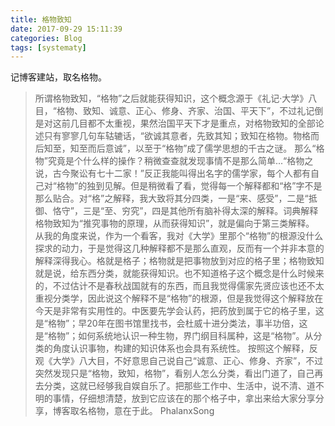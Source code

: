 ```yaml
---
title: 格物致知
date: 2017-09-29 15:11:39
categories: Blog
tags: [systematy]
---
```

记博客建站，取名格物。
<!--more--> 
>所谓格物致知，“格物”之后就能获得知识，这个概念源于《礼记‧大学》八目，“格物、致知、诚意、正心、修身、齐家、治国、平天下”，不过礼记倒是对这前几目都不太重视，果然治国平天下才是重点，对格物致知的全部论述只有寥寥几句车轱辘话，“欲诚其意者，先致其知；致知在格物。物格而后知至，知至而后意诚”，以至于“格物”成了儒学思想的千古之谜。
>那么“格物”究竟是个什么样的操作？稍微查查就发现事情不是那么简单...“格物之说，古今聚讼有七十二家！”反正我能叫得出名字的儒学家，每个人都有自己对“格物”的独到见解。但是稍微看了看，觉得每一个解释都和“格”字不是那么贴合。对“格”之解释，我大致将其分四类，一是“来、感受”，二是“抵御、恪守”，三是“至、穷究”，四是其他所有脑补得太深的解释。词典解释格物致知为“推究事物的原理，从而获得知识”，就是偏向于第三类解释。
>从我的角度来说，作为一个看客，我对《大学》里那个“格物”的根源没什么探求的动力，于是觉得这几种解释都不是那么直观，反而有一个并非本意的解释深得我心。格就是格子；格物就是把事物放到对应的格子里；格物致知就是说，给东西分类，就能获得知识。也不知道格子这个概念是什么时候来的，不过估计不是春秋战国就有的东西，而且我觉得儒家先贤应该也还不太重视分类学，因此说这个解释不是“格物”的根源，但是我觉得这个解释放在今天是非常有实用性的。中医要先学会认药，把药放到属于它的格子里，这是“格物”；早20年在图书馆里找书，会杜威十进分类法，事半功倍，这是“格物”；如何系统地认识一种生物，界门纲目科属种，这是“格物”。从分类的角度认识事物，构建的知识体系也会具有系统性。
>按照这个解释，反观《大学》八大目，不好意思自己说自己“诚意、正心、修身、齐家”，不过突然发现只是“格物，致知，格物”，看别人怎么分类，看出门道了，自己再去分类，这就已经够我自娱自乐了。把那些工作中、生活中，说不清、道不明的事情，仔细想清楚，放到它应该在的那个格子中，拿出来给大家分享分享，博客取名格物，意在于此。
>PhalanxSong